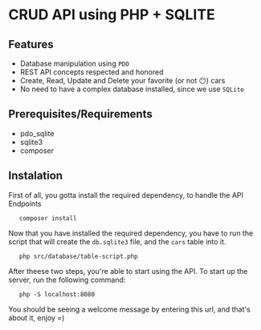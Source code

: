 # CRUD API using PHP + SQLITE

## Features

- Database manipulation using `PDO`
- REST API concepts respected and honored
- Create, Read, Update and Delete your favorite (or not 😶) cars
- No need to have a complex database installed, since we use `SQLite`

## Prerequisites/Requirements

- pdo_sqlite
- sqlite3
- composer

## Instalation

First of all, you gotta install the required dependency, to handle the API Endpoints

```
   composer install
```

Now that you have installed the required dependency, you have to run the script that will create the `db.sqlite3` file, and the `cars` table into it.

```
   php src/database/table-script.php
```

After theese two steps, you're able to start using the API. To start up the server, run the following command:

```
   php -S localhost:8080
```

You should be seeing a welcome message by entering this url, and that's about it, enjoy =)
